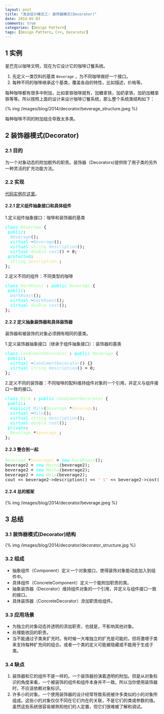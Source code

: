 ```yaml
---
layout: post
title: "浅谈设计模式三: 装饰器模式(Decorator)"
date: 2014-05-03
comments: true
categories: [Design Pattern]
tags: [Design Pattern, C++, Decorator]
---
```


<div id="outline-container-sec-1" class="outline-2">
<h2 id="sec-1"><span class="section-number-2">1</span> 实例</h2>
<div class="outline-text-2" id="text-1">
<p>
星巴克以咖啡文明，现在为它设计它的咖啡订餐系统。
</p>
<ol class="org-ol">
<li>先定义一类饮料的基类 <code>Beverage</code> ，为不同咖啡做好一个接口。
</li>
<li>每种不同的咖啡继承这个基类，覆盖各自的特性，比如描述，价格等。
</li>
</ol>

<p>
每种咖啡都有很多中附加，比如拿铁咖啡就有，加糖拿铁，加奶拿铁，加奶加糖拿铁等等。所以按照上面的设计来设计咖啡订餐系统，那么整个系统类结构如下：
</p>

{% img /images/blog/2014/decorator/beverage_structure.jpeg %}

<p class="info">
每种咖啡不同的附加组合导致太多类。
</p>

<!-- more -->
</div>
</div>
<div id="outline-container-sec-2" class="outline-2">
<h2 id="sec-2"><span class="section-number-2">2</span> 装饰器模式(Decorator)</h2>
<div class="outline-text-2" id="text-2">
</div><div id="outline-container-sec-2-1" class="outline-3">
<h3 id="sec-2-1"><span class="section-number-3">2.1</span> 目的</h3>
<div class="outline-text-3" id="text-2-1">
<p>
为一个对象动态的附加额外的职责。装饰器（Decorators)提供除了用子类的另外一种灵活的扩充功能方法。
</p>
</div>
</div>
<div id="outline-container-sec-2-2" class="outline-3">
<h3 id="sec-2-2"><span class="section-number-3">2.2</span> 实现</h3>
<div class="outline-text-3" id="text-2-2">
<p>
<a href="https://github.com/shishougang/DesignPattern-CPP/tree/master/src/decorator">代码实例在这里</a>。
</p>
</div>
<div id="outline-container-sec-2-2-1" class="outline-4">
<h4 id="sec-2-2-1"><span class="section-number-4">2.2.1</span> 定义组件抽象接口和具体组件</h4>
<div class="outline-text-4" id="text-2-2-1">
<p>
1.定义组件抽象接口：咖啡和装饰器的基类
</p>
<div class="org-src-container">

<pre class="src src-c++"><span style="color: #00ffff;">class</span> <span style="color: #98fb98;">Beverage</span> {
 <span style="color: #00ffff;">public</span>:
  <span style="color: #87cefa;">Beverage</span>();
  <span style="color: #00ffff;">virtual</span> ~<span style="color: #87cefa;">Beverage</span>();
  <span style="color: #00ffff;">virtual</span> <span style="color: #98fb98;">string</span> <span style="color: #87cefa;">description</span>();
  <span style="color: #00ffff;">virtual</span> <span style="color: #98fb98;">double</span> <span style="color: #87cefa;">cost</span>() = 0;
 <span style="color: #00ffff;">protected</span>:
  <span style="color: #98fb98;">string</span> <span style="color: #eedd82;">description_</span>;
};
</pre>
</div>

<p>
2.定义不同的组件：不同类型的咖啡
</p>
<div class="org-src-container">

<pre class="src src-c++"><span style="color: #00ffff;">class</span> <span style="color: #98fb98;">DarkRoast</span> : <span style="color: #00ffff;">public</span> <span style="color: #98fb98;">Beverage</span> {
 <span style="color: #00ffff;">public</span>:
  <span style="color: #87cefa;">DarkRoast</span>();
  <span style="color: #00ffff;">virtual</span> ~<span style="color: #87cefa;">DarkRoast</span>();
  <span style="color: #00ffff;">virtual</span> <span style="color: #98fb98;">double</span> <span style="color: #87cefa;">cost</span>();
};
</pre>
</div>
</div>
</div>
<div id="outline-container-sec-2-2-2" class="outline-4">
<h4 id="sec-2-2-2"><span class="section-number-4">2.2.2</span> 定义抽象装饰器和具体装饰器</h4>
<div class="outline-text-4" id="text-2-2-2">
<p class="info">
装饰器和被装饰的对象必须拥有相同的基类。
</p>
<p>
1.定义装饰器抽象接口（继承于组件抽象接口）：装饰器的基类
</p>
<div class="org-src-container">

<pre class="src src-c++"><span style="color: #00ffff;">class</span> <span style="color: #98fb98;">CondimentDecorator</span> : <span style="color: #00ffff;">public</span> <span style="color: #98fb98;">Beverage</span> {
 <span style="color: #00ffff;">public</span>:
  <span style="color: #00ffff;">virtual</span> ~<span style="color: #87cefa;">CondimentDecorator</span>() {}
  <span style="color: #00ffff;">virtual</span> <span style="color: #98fb98;">string</span> <span style="color: #87cefa;">description</span>() = 0;
};
</pre>
</div>
<p>
2.定义不同的装饰器：不同咖啡的配料维持组件对象的一个引用，并定义与组件接口一致的接口。
</p>
<div class="org-src-container">

<pre class="src src-c++"><span style="color: #00ffff;">class</span> <span style="color: #98fb98;">Milk</span> : <span style="color: #00ffff;">public</span> <span style="color: #98fb98;">CondimentDecorator</span> {
 <span style="color: #00ffff;">public</span>:
  <span style="color: #00ffff;">explicit</span> <span style="color: #87cefa;">Milk</span>(<span style="color: #98fb98;">Beverage</span> *<span style="color: #eedd82;">beverage</span>);
  <span style="color: #00ffff;">virtual</span> ~<span style="color: #87cefa;">Milk</span>();
  <span style="color: #00ffff;">virtual</span> <span style="color: #98fb98;">string</span> <span style="color: #87cefa;">description</span>();
  <span style="color: #00ffff;">virtual</span> <span style="color: #98fb98;">double</span> <span style="color: #87cefa;">cost</span>();
 <span style="color: #00ffff;">private</span>:
  <span style="color: #98fb98;">Beverage</span> *<span style="color: #eedd82;">beverage_</span>;
};
</pre>
</div>
</div>
</div>

<div id="outline-container-sec-2-2-3" class="outline-4">
<h4 id="sec-2-2-3"><span class="section-number-4">2.2.3</span> 整合到一起</h4>
<div class="outline-text-4" id="text-2-2-3">
<div class="org-src-container">

<pre class="src src-c++"><span style="color: #98fb98;">Beverage</span> *<span style="color: #eedd82;">beverage2</span> = <span style="color: #00ffff;">new</span> <span style="color: #98fb98;">DarkRoast</span>();
beverage2 = <span style="color: #00ffff;">new</span> <span style="color: #98fb98;">Mocha</span>(beverage2);
beverage2 = <span style="color: #00ffff;">new</span> <span style="color: #98fb98;">Mocha</span>(beverage2);
beverage2 = <span style="color: #00ffff;">new</span> <span style="color: #98fb98;">Whip</span>(beverage2);
cout &lt;&lt; beverage2-&gt;description() &lt;&lt; <span style="color: #ffa07a;">" $"</span> &lt;&lt; beverage2-&gt;cost() &lt;&lt; endl;
</pre>
</div>
</div>
</div>

<div id="outline-container-sec-2-2-4" class="outline-4">
<h4 id="sec-2-2-4"><span class="section-number-4">2.2.4</span> 总的框架</h4>
<div class="outline-text-4" id="text-2-2-4">
{% img /images/blog/2014/decorator/beverage.jpeg %}
</div>
</div>
</div>
</div>

<div id="outline-container-sec-3" class="outline-2">
<h2 id="sec-3"><span class="section-number-2">3</span> 总结</h2>
<div class="outline-text-2" id="text-3">
</div><div id="outline-container-sec-3-1" class="outline-3">
<h3 id="sec-3-1"><span class="section-number-3">3.1</span> 装饰器模式(Decorator)结构</h3>
<div class="outline-text-3" id="text-3-1">
{% img /images/blog/2014/decorator/decorator_structure.jpg %}
</div>
</div>

<div id="outline-container-sec-3-2" class="outline-3">
<h3 id="sec-3-2"><span class="section-number-3">3.2</span> 组成</h3>
<div class="outline-text-3" id="text-3-2">
<ul class="org-ul">
<li>抽象组件（Component）定义一个对象接口，使得装饰对象能动态加入到组件中。
</li>
<li>具体组件（ConcreteComponent）定义一个能附加职责的类。
</li>
<li>抽象装饰器（Decorator）维持组件对象的一个引用，并定义与组件接口一致的接口。
</li>
<li>具体装饰器（ConcreteDecorator）添加职责给组件。
</li>
</ul>
</div>
</div>

<div id="outline-container-sec-3-3" class="outline-3">
<h3 id="sec-3-3"><span class="section-number-3">3.3</span> 应用场景</h3>
<div class="outline-text-3" id="text-3-3">
<ul class="org-ul">
<li>为独立的对象动态并透明的添加职责，也就是，不影响其他对象。
</li>
<li>处理能收回的职责。
</li>
<li>当不能通过子类来扩充时。有时候一大堆独立的扩充是可能的，但将激增子类来支持每种扩充间的组合。或者一个类的定义可能被隐藏或不能用于生成子类。
</li>
</ul>
</div>
</div>

<div id="outline-container-sec-3-4" class="outline-3">
<h3 id="sec-3-4"><span class="section-number-3">3.4</span> 缺点</h3>
<div class="outline-text-3" id="text-3-4">
<ol class="org-ol">
<li>装饰器和它的组件不是一样的。一个装饰器扮演着透明的附加。但是从对象标识的角度来看，一个被装饰的组件和组件本身并不一致。所以当你使用装饰器时，不应该依赖对象标识。
</li>
<li>许多小的对象。一个使用装饰器的设计经常导致系统被许多类似的小的对象所组成。这些小的对象仅仅不同在它们内在的关联，不是它们的类或参数的值。虽然这些系统很容易被熟知他们的人定置，但它们很难被了解和调试。
</li>
</ol>
</div>
</div>
</div>
